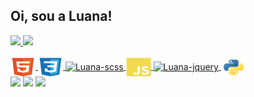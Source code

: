 ## Oi, sou a Luana!</h1>
  <a href="https://github.com/httpsluanas">
  <img height="180em" src="https://github-readme-stats.vercel.app/api?username=httpsluanas&show_icons=true&theme=dark&include_all_commits=true&count_private=true"/>
  <img height="180em" src="https://github-readme-stats.vercel.app/api/top-langs/?username=httpsluanas&layout=compact&langs_count=7&theme=dark"/>
<div style="display: inline_block"><br>
  <img align="center" alt="Luana-HTML" height="30" width="40" src="https://raw.githubusercontent.com/devicons/devicon/master/icons/html5/html5-original.svg">
  <img align="center" alt="Luana-CSS" height="30" width="40" src="https://raw.githubusercontent.com/devicons/devicon/master/icons/css3/css3-original.svg">
   <img align="center" alt="Luana-scss" height="30" width="40" src="https://img.shields.io/badge/Sass-CC6699?style=for-the-badge&logo=sass&logoColor=white">
  <img align="center" alt="Luana-Js" height="30" width="40" src="https://raw.githubusercontent.com/devicons/devicon/master/icons/javascript/javascript-plain.svg">
  <img align="center" alt="Luana-jquery" height="30" width="40" src="https://img.shields.io/badge/jQuery-0769AD?style=for-the-badge&logo=jquery&logoColor=white">
  <img align="center" alt="Luana-Python" height="30" width="40" src="https://raw.githubusercontent.com/devicons/devicon/master/icons/python/python-original.svg">
</div>
<div>
  <a href="https://instagram.com/httpsluanas" target="_blank"><img src="https://img.shields.io/badge/-Instagram-%23E4405F?style=for-the-badge&logo=instagram&logoColor=white" target="_blank"></a>
  <a href="https://www.linkedin.com/in/luana-silva-b7a2321a3/" target="_blank"><img src="https://img.shields.io/badge/-LinkedIn-%230077B5?style=for-the-badge&logo=linkedin&logoColor=white" target="_blank"></a> 
  <a href="https://www.behance.net/luanagsilva" target="_blank"><img src="https://aleen42.github.io/badges/src/behance.svg" target="_blank"></a> 
 </div>

